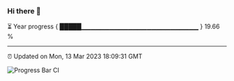 ### Hi there 👋

⏳ Year progress { █████▁▁▁▁▁▁▁▁▁▁▁▁▁▁▁▁▁▁▁▁▁▁▁▁▁ } 19.66 %

---

⏰ Updated on Mon, 13 Mar 2023 18:09:31 GMT

![Progress Bar CI](https://github.com/Shyam-Makwana/GitHub-Actions-Demo/workflows/Progress%20Bar%20CI/badge.svg)
